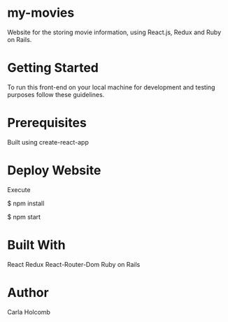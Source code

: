 # my-movies

Website for the storing movie information, using React.js, Redux and Ruby on Rails. 

# Getting Started
To run this front-end on your local machine for development and testing purposes follow these guidelines.

# Prerequisites
Built using create-react-app 

# Deploy Website
Execute

$ npm install

$ npm start



# Built With
React
Redux
React-Router-Dom
Ruby on Rails

# Author
Carla Holcomb
